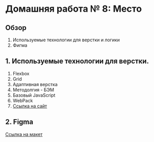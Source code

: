 # Домашняя работа № 8: Место

## Обзор

1. Используемые технологии для верстки и логики
2. Фигма

## 1. Используемые технологии для верстки.

1. Flexbox
2. Grid
3. Адаптивная верстка
4. Методолгия - БЭМ
5. Базовый JavaScript
6. WebPack
7. [Ссылка на сайт](https://morphinemeplz.github.io/mesto/)

## 2. Figma

[Ссылка на макет](https://www.figma.com/file/kRVLKwYG3d1HGLvh7JFWRT/JavaScript.-Sprint-6?node-id=0%3A1)
